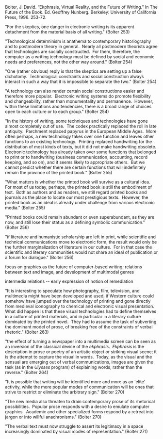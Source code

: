 Bolter, J. David. “Ekphrasis, Virtual Reality, and the Future of Writing.” In The Future of the Book. Ed. Geoffrey Nunberg. Berkeley: University of California Press, 1996. 253-72.


"For the skeptics, one danger in electronic writing is its apparent detachment from the material basis of all writing." (Bolter 253)

"Technological determinism is anathema to contemporary historiography and to postmodern theory in general.  Nearly all postmodern theorists agree that technologies are socially constructed.  For them, therefore, the computer as a writing technology must be defined by social and economic needs and preferences, not the other way around." (Bolter 254)

"One (rather obvious) reply is that the skeptics are setting up a false dichotomy.  Technological constraints and social construction always interact in such a way that it is impossible to separate the two." (Bolter 254)

"A technology can also render certain social constructions easier and therefore more popular.  Electronic writing systems do promote flexibility and changeability, rather than monumentality and permanence.  However, within these limitations and tendencies, there is a broad range of choices open to each culture or to each group." (Bolter 254)

"In the history of writing, some techniques and technologies have gone almost completely out of use.  The codex practically replaced the roll in late antiquity.  Parchment replaced papyrus in the European Middle Ages.  More often perhaps, a new technology takes over one function and leaves other functions to an existing technology.  Printing replaced handwriting for the distribution of most kinds of texts, but it did not make handwriting obsolete.  Electronic technology has already taken over some functions that belonged to print or to handwriting (business communication, accounting, record keeping, and so on), and it seems likely to appropriate others.  But we cannot predict whether there are certain functions that will indefinitely remain the province of the printed book." (Bolter 255)

"What matters is whether the printed book will survive as a cultural idea.  For most of us today, perhaps, the printed book is still the embodiment of text.  Both as authors and as readers, we still regard printed books and journals as the place to locate our most prestigious texts.  However, the printed book as an ideal is already under challenge from various electronic media." (Bolter 255)

"Printed books could remain abundant or even superabundant, as they are now, and still lose their status as a defining symbolic communication." (Bolter 256)

"if literature and humanistic scholarship are left in print, while scientific and technical communications move to electronic form, the result would only be the further marginalization of literature in our culture.  For in that case the scientific and literary communities would not share an ideal of publication or a forum for dialogue." (Bolter 256)

focus on graphics as the future of computer-based writing; relations between text and image, and development of multimodal genres

intermedia relations -- early expression of notion of remediation

"It is interesting to speculate how photography, film, television, and multimedia might have been developed and used, if Western culture could somehow have jumped over the technology of printing and gone directly from medieval iconography to chemical and electronic visual presentation.  What did happen is that these visual technologies had to define themselves in a culture of printed materials, and in particular in a literary culture dominated by the printed novel.  They had to assume the task of subverting the dominant model of prose, of breaking free of the constraints of verbal rhetoric." (Bolter 263)

"the effect of turning a newspaper into a multimedia screen can be seen as an inversion of the classical device of the *ekphrasis*.  *Ekphrasis* is the description in prose or poetry of an artistic object or striking visual scene; it is the attempt to capture the visual in words.  Today, as the visual and the sensual are emerging out of verbal communications, images are given the task (as in the *Ulysses* program) of explaining words, rather than the reverse." (Bolter 264)

"It is possible that writing will be identified more and more as an 'elite' activity, while the more popular modes of communication will be ones that strive to restrict or eliminate the arbitrary sign." (Bolter 270)

"The new media also threaten to drain contemporary prose of its rhetorical possibilities.  Popular prose responds with a desire to emulate computer graphics.  Academic and other specialized forms respond by a retreat into jargon or into willful anachronisms." (Bolter 270)

"The verbal text must now struggle to assert its legitimacy in a space increasingly dominated by visual modes of representation." (Bolter 271)

